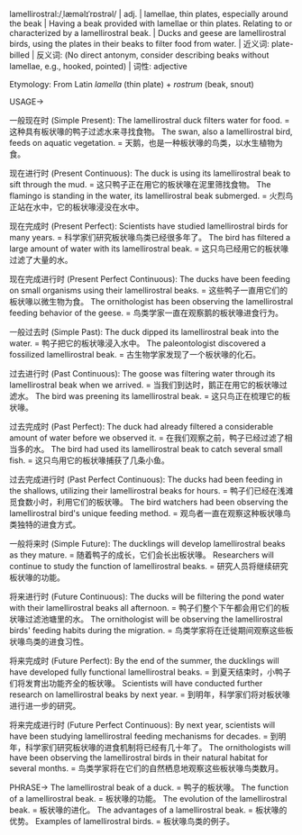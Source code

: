 lamellirostral:/ˌlæməlɪˈrɒstrəl/ | adj. |  lamellae, thin plates, especially around the beak | Having a beak provided with lamellae or thin plates.  Relating to or characterized by a lamellirostral beak. |  Ducks and geese are lamellirostral birds, using the plates in their beaks to filter food from water. | 近义词:  plate-billed | 反义词:  (No direct antonym, consider describing beaks without lamellae, e.g., hooked, pointed) | 词性: adjective

Etymology:
From Latin *lamella* (thin plate) + *rostrum* (beak, snout)

USAGE->

一般现在时 (Simple Present):
The lamellirostral duck filters water for food. =  这种具有板状喙的鸭子过滤水来寻找食物。
The swan, also a lamellirostral bird, feeds on aquatic vegetation. = 天鹅，也是一种板状喙的鸟类，以水生植物为食。


现在进行时 (Present Continuous):
The duck is using its lamellirostral beak to sift through the mud. =  这只鸭子正在用它的板状喙在泥里筛找食物。
The flamingo is standing in the water, its lamellirostral beak submerged. = 火烈鸟正站在水中，它的板状喙浸没在水中。


现在完成时 (Present Perfect):
Scientists have studied lamellirostral birds for many years. = 科学家们研究板状喙鸟类已经很多年了。
The bird has filtered a large amount of water with its lamellirostral beak. = 这只鸟已经用它的板状喙过滤了大量的水。


现在完成进行时 (Present Perfect Continuous):
The ducks have been feeding on small organisms using their lamellirostral beaks. = 这些鸭子一直用它们的板状喙以微生物为食。
The ornithologist has been observing the lamellirostral feeding behavior of the geese. = 鸟类学家一直在观察鹅的板状喙进食行为。


一般过去时 (Simple Past):
The duck dipped its lamellirostral beak into the water. = 鸭子把它的板状喙浸入水中。
The paleontologist discovered a fossilized lamellirostral beak. = 古生物学家发现了一个板状喙的化石。


过去进行时 (Past Continuous):
The goose was filtering water through its lamellirostral beak when we arrived. = 当我们到达时，鹅正在用它的板状喙过滤水。
The bird was preening its lamellirostral beak. = 这只鸟正在梳理它的板状喙。


过去完成时 (Past Perfect):
The duck had already filtered a considerable amount of water before we observed it. = 在我们观察之前，鸭子已经过滤了相当多的水。
The bird had used its lamellirostral beak to catch several small fish. = 这只鸟用它的板状喙捕获了几条小鱼。


过去完成进行时 (Past Perfect Continuous):
The ducks had been feeding in the shallows, utilizing their lamellirostral beaks for hours. = 鸭子们已经在浅滩觅食数小时，利用它们的板状喙。
The bird watchers had been observing the lamellirostral bird's unique feeding method. = 观鸟者一直在观察这种板状喙鸟类独特的进食方式。


一般将来时 (Simple Future):
The ducklings will develop lamellirostral beaks as they mature. =  随着鸭子的成长，它们会长出板状喙。
Researchers will continue to study the function of lamellirostral beaks. = 研究人员将继续研究板状喙的功能。


将来进行时 (Future Continuous):
The ducks will be filtering the pond water with their lamellirostral beaks all afternoon. = 鸭子们整个下午都会用它们的板状喙过滤池塘里的水。
The ornithologist will be observing the lamellirostral birds' feeding habits during the migration. = 鸟类学家将在迁徙期间观察这些板状喙鸟类的进食习性。


将来完成时 (Future Perfect):
By the end of the summer, the ducklings will have developed fully functional lamellirostral beaks. = 到夏天结束时，小鸭子们将发育出功能齐全的板状喙。
Scientists will have conducted further research on lamellirostral beaks by next year. = 到明年，科学家们将对板状喙进行进一步的研究。


将来完成进行时 (Future Perfect Continuous):
By next year, scientists will have been studying lamellirostral feeding mechanisms for decades. = 到明年，科学家们研究板状喙的进食机制将已经有几十年了。
The ornithologists will have been observing the lamellirostral birds in their natural habitat for several months. = 鸟类学家将在它们的自然栖息地观察这些板状喙鸟类数月。



PHRASE->
The lamellirostral beak of a duck. = 鸭子的板状喙。
The function of a lamellirostral beak. = 板状喙的功能。
The evolution of the lamellirostral beak. = 板状喙的进化。
The advantages of a lamellirostral beak. = 板状喙的优势。
Examples of lamellirostral birds. = 板状喙鸟类的例子。
